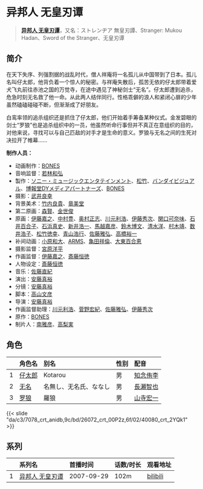 # 异邦人 无皇刃谭


> <u>**[异邦人 无皇刃谭](https://bgm.tv/subject/4014)**</u>，又名：ストレンヂア 無皇刃譚、Stranger: Mukou Hadan、Sword of the Stranger、无皇刃谭

## 简介

在天下失序、列强割据的战乱时代，僧人祥庵将一名孤儿从中国带到了日本。孤儿名叫仔太郎，他背负着一个惊人的秘密。与祥庵失散后，孤苦无依的仔太郎带着爱犬飞丸前往赤池之国的万觉寺，在途中遇见了神秘剑士“无名”。仔太郎遭到追杀，危急时刻无名救了他一命。从此两人结伴同行。性格乖僻的浪人和紧闭心扉的少年虽然磕磕碰碰不断，但渐渐成了好朋友。

白鸾率领的追杀组织还是抓住了仔太郎，他们开始着手筹备某种仪式。金发碧眼的剑士“罗狼”也是追杀组织中的一员，他虽然听命行事但并不真正在意组织的目的，对他来说，寻找可以与自己匹敌的对手才是生命的意义。罗狼与无名之间的生死对决拉开了帷幕……

**制作人员：**
- 动画制作：[BONES](https://bgm.tv/person/44)
- 音响监督：[若林和弘](https://bgm.tv/person/564)
- 製作：[ソニー・ミュージックエンタテインメント](https://bgm.tv/person/882)、[松竹](https://bgm.tv/person/1433)、[バンダイビジュアル](https://bgm.tv/person/56)、[博報堂DYメディアパートナーズ](https://bgm.tv/person/1800)、[BONES](https://bgm.tv/person/44)
- 摄影：[武井良幸](https://bgm.tv/person/3338)
- 背景美术：[竹内良貴](https://bgm.tv/person/32028)、[竜美堂](https://bgm.tv/person/62947)
- 第二原画：[森賢](https://bgm.tv/person/12707)、[金世俊](https://bgm.tv/person/12519)
- 原画：[伊藤嘉之](https://bgm.tv/person/1428)、[中村豊](https://bgm.tv/person/11475)、[奥村正志](https://bgm.tv/person/9239)、[川元利浩](https://bgm.tv/person/102)、[伊藤秀次](https://bgm.tv/person/11405)、[関口可奈味](https://bgm.tv/person/318)、[石井百合子](https://bgm.tv/person/3512)、[石浜真史](https://bgm.tv/person/1370)、[新井浩一](https://bgm.tv/person/4)、[馬越嘉彦](https://bgm.tv/person/820)、[鈴木博文](https://bgm.tv/person/642)、[清水洋](https://bgm.tv/person/3564)、[村木靖](https://bgm.tv/person/6088)、[数井浩子](https://bgm.tv/person/572)、[松竹徳幸](https://bgm.tv/person/2878)、[青山浩行](https://bgm.tv/person/3075)、[佐藤雅弘](https://bgm.tv/person/11489)、[高橋裕一](https://bgm.tv/person/3491)
- 补间动画：[小原和大](https://bgm.tv/person/31792)、[ARMS](https://bgm.tv/person/1436)、[亀田祥倫](https://bgm.tv/person/8611)、[大東百合恵](https://bgm.tv/person/12504)
- 摄影监督：[宮原洋平](https://bgm.tv/person/1172)
- 作画监督：[伊藤嘉之](https://bgm.tv/person/1428)、[斎藤恒徳](https://bgm.tv/person/7999)
- 人物设定：[斎藤恒徳](https://bgm.tv/person/7999)
- 音乐：[佐藤直紀](https://bgm.tv/person/919)
- 演出：[安藤真裕](https://bgm.tv/person/2473)
- 分镜：[安藤真裕](https://bgm.tv/person/2473)
- 脚本：[高山文彦](https://bgm.tv/person/1247)
- 导演：[安藤真裕](https://bgm.tv/person/2473)
- 作画监督助理：[川元利浩](https://bgm.tv/person/102)、[菅野宏紀](https://bgm.tv/person/3650)、[佐藤雅弘](https://bgm.tv/person/11489)、[伊藤秀次](https://bgm.tv/person/11405)
- 原作：[BONES](https://bgm.tv/person/44)
- 制片人：[南雅彦](https://bgm.tv/person/3113)、[高梨実](https://bgm.tv/person/61568)

## 角色

|     |   角色名   |   别名  | 性别 |  配音  |
|:--- |:------  |:----      |:---  |:--   |
| 1 | [仔太郎](https://bgm.tv/character/7078) | Kotarou | 男 | [知念侑李](https://bgm.tv/person/4588) |
| 2 | [无名](https://bgm.tv/character/26072) | 名無し、无名氏、ななし | 男 | [長瀬智也](https://bgm.tv/person/15373) |
| 3 | [罗狼](https://bgm.tv/character/40080) | 羅狼 | 男 | [山寺宏一](https://bgm.tv/person/3914) |

{{< slide "da/c3/7078_crt_anidb,9c/bd/26072_crt_00P2z,6f/02/40080_crt_2YQk1" >}}

## 系列

|     |   系列名   |   首播时间  | 话数/时长  | 观看地址 |
|:---  |:------    |:----      |:---       |:---  |
| 1 |[异邦人 无皇刃谭](https://bgm.tv/subject/4014)| 2007-09-29 | 102m | [bilibili](https://www.bilibili.com/video/BV1Ns411o7sS)  |



